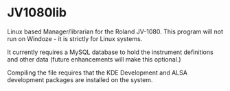 JV1080lib
=========

Linux based Manager/librarian for the Roland JV-1080.
This program will not run on Windoze - it is strictly for Linux systems.

It currently requires a MySQL database to hold the instrument definitions and other data (future enhancements will make this optional.)

Compiling the file requires that the KDE Development and ALSA development packages are installed on the system.
